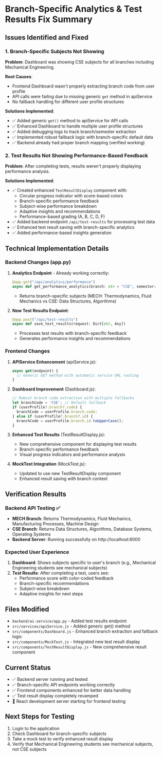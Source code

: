 # Branch-Specific Analytics & Test Results Fix Summary

## Issues Identified and Fixed

### 1. Branch-Specific Subjects Not Showing
**Problem**: Dashboard was showing CSE subjects for all branches including Mechanical Engineering.

**Root Causes**:
- Frontend Dashboard wasn't properly extracting branch code from user profile
- API calls were failing due to missing generic `get` method in apiService
- No fallback handling for different user profile structures

**Solutions Implemented**:
- ✅ Added generic `get()` method to apiService for API calls
- ✅ Enhanced Dashboard to handle multiple user profile structures
- ✅ Added debugging logs to track branch/semester extraction
- ✅ Implemented robust fallback logic with branch-specific default data
- ✅ Backend already had proper branch mapping (verified working)

### 2. Test Results Not Showing Performance-Based Feedback
**Problem**: After completing tests, results weren't properly displaying performance analysis.

**Solutions Implemented**:
- ✅ Created enhanced `TestResultDisplay` component with:
  - Circular progress indicator with score-based colors
  - Branch-specific performance feedback
  - Subject-wise performance breakdown
  - Adaptive insights and recommendations
  - Performance-based grading (A, B, C, D, F)
- ✅ Added backend endpoint `/api/test-results` for processing test data
- ✅ Enhanced test result saving with branch-specific analytics
- ✅ Added performance-based insights generation

## Technical Implementation Details

### Backend Changes (app.py)
1. **Analytics Endpoint** - Already working correctly:
   ```python
   @app.get("/api/analytics/performance")
   async def get_performance_analytics(branch: str = "CSE", semester: int = 1)
   ```
   - Returns branch-specific subjects (MECH: Thermodynamics, Fluid Mechanics vs CSE: Data Structures, Algorithms)

2. **New Test Results Endpoint**:
   ```python
   @app.post("/api/test-results")
   async def save_test_results(request: Dict[str, Any])
   ```
   - Processes test results with branch-specific feedback
   - Generates performance insights and recommendations

### Frontend Changes

1. **APIService Enhancement** (apiService.js):
   ```javascript
   async get(endpoint) {
     // Generic GET method with automatic service URL routing
   }
   ```

2. **Dashboard Improvement** (Dashboard.js):
   ```javascript
   // Robust branch code extraction with multiple fallbacks
   let branchCode = 'CSE'; // Default fallback
   if (userProfile?.branch?.code) {
     branchCode = userProfile.branch.code;
   } else if (userProfile?.branch?.id) {
     branchCode = userProfile.branch.id.toUpperCase();
   }
   ```

3. **Enhanced Test Results** (TestResultDisplay.js):
   - New comprehensive component for displaying test results
   - Branch-specific performance feedback
   - Visual progress indicators and performance analysis

4. **MockTest Integration** (MockTest.js):
   - Updated to use new TestResultDisplay component
   - Enhanced result saving with branch context

## Verification Results

### Backend API Testing ✅
- **MECH Branch**: Returns Thermodynamics, Fluid Mechanics, Manufacturing Processes, Machine Design
- **CSE Branch**: Returns Data Structures, Algorithms, Database Systems, Operating Systems
- **Backend Server**: Running successfully on http://localhost:8000

### Expected User Experience
1. **Dashboard**: Shows subjects specific to user's branch (e.g., Mechanical Engineering students see mechanical subjects)
2. **Test Results**: After completing a test, users see:
   - Performance score with color-coded feedback
   - Branch-specific recommendations
   - Subject-wise breakdown
   - Adaptive insights for next steps

## Files Modified
- `backend/ai-service/app.py` - Added test results endpoint
- `src/services/apiService.js` - Added generic get() method
- `src/components/Dashboard.js` - Enhanced branch extraction and fallback logic
- `src/components/MockTest.js` - Integrated new test result display
- `src/components/TestResultDisplay.js` - New comprehensive result component

## Current Status
- ✅ Backend server running and tested
- ✅ Branch-specific API endpoints working correctly
- ✅ Frontend components enhanced for better data handling
- ✅ Test result display completely revamped
- 🔄 React development server starting for frontend testing

## Next Steps for Testing
1. Login to the application
2. Check Dashboard for branch-specific subjects
3. Take a mock test to verify enhanced result display
4. Verify that Mechanical Engineering students see mechanical subjects, not CSE subjects
